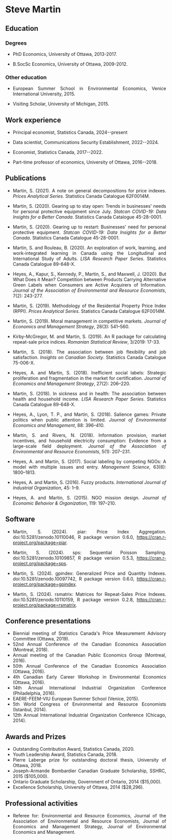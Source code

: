 <style>
body {text-align: justify}
</style>

# Steve Martin

## Education

### Degrees

- PhD Economics, University of Ottawa, 2013-2017.

- B.SocSc Economics, University of Ottawa, 2009-2012.

### Other education

- European Summer School in Environmental Economics, Venice International University, 2015.

- Visiting Scholar, University of Michigan, 2015.

## Work experience

- Principal economist, Statistics Canada, 2024--present

- Data scientist, Communications Security Establishment, 2022--2024.

- Economist, Statistics Canada, 2017--2022.

- Part-time professor of economics, University of Ottawa, 2016--2018.

## Publications

- Martin, S. (2021). A note on general decompositions for price indexes. *Prices Analytical Series*. Statistics Canada Catalogue 62F0014M.

- Martin, S. (2020). Gearing up to stay open: Trends in businesses' needs for personal protective equipment since July. *Statcan COVID-19: Data Insights for a Better Canada*. Statistics Canada Catalogue 45-28-0001.

- Martin, S. (2020). Gearing up to restart: Businesses' need for personal protective equipment. *Statcan COVID-19: Data Insights for a Better Canada*. Statistics Canada Catalogue 45-28-0001.

- Martin, S. and Rouleau, B. (2020). An exploration of work, learning, and work-integrated learning in Canada using the Longitudinal and International Study of Adults. *LISA Research Paper Series*. Statistics Canada Catalogue 89-648-X. 

- Heyes, A., Kapur, S., Kennedy, P., Martin, S., and Maxwell, J. (2020). But What Does it Mean? Competition between Products Carrying Alternative Green Labels when Consumers are Active Acquirers of Information. *Journal of the Association of Environmental and Resource Economists*, 7(2): 243-277.

- Martin, S. (2019). Methodology of the Residential Property Price Index (RPPI). *Prices Analytical Series*. Statistics Canada Catalogue 62F0014M.

- Martin, S. (2019). Moral management in competitive markets. *Journal of Economics and Management Strategy*, 28(3): 541–560.

- Kirby-McGregor, M. and Martin, S. (2019). An R package for calculating repeat-sale price indices. *Romanian Statistical Review*, 3/2019: 17-33.

- Martin, S. (2018). The association between job flexibility and job satisfaction. *Insights on Canadian Society*. Statistics Canada Catalogue 75-006-X.

- Heyes, A. and Martin, S. (2018). Inefficient social labels: Strategic proliferation and fragmentation in the market for certification. *Journal of Economics and Management Strategy*, 27(2): 206–220.

- Martin, S. (2018). In sickness and in health: The association between health and household income. *LISA Research Paper Series*. Statistics Canada Catalogue 89-648-X.

- Heyes, A., Lyon, T. P., and Martin, S. (2018). Salience games: Private politics when public attention is limited. *Journal of Environmental Economics and Management*, 88: 396–410.

- Martin, S. and Rivers, N. (2018). Information provision, market incentives, and household electricity consumption: Evidence from a large-scale field deployment. *Journal of the Association of Environmental and Resource Economists*, 5(1): 207–231.

- Heyes, A. and Martin, S. (2017). Social labeling by competing NGOs: A model with multiple issues and entry. *Management Science*, 63(6): 1800–1813.

- Heyes, A. and Martin, S. (2016). Fuzzy products. *International Journal of Industrial Organization*, 45: 1–9.

- Heyes, A. and Martin, S. (2015). NGO mission design. *Journal of Economic Behavior & Organization*, 119: 197–210.

## Software

- Martin, S. (2024). piar: Price Index Aggregation. doi:10.5281/zenodo.10110046, R package version 0.6.0, https://cran.r-project.org/package=piar. 

- Martin, S. (2024). sps: Sequential Poisson Sampling. doi:10.5281/zenodo.10109857, R package version 0.5.3, https://cran.r-project.org/package=sps. 

- Martin, S. (2024). gpindex: Generalized Price and Quantity Indexes. doi:10.5281/zenodo.10097742, R package version 0.6.0, https://cran.r-project.org/package=gpindex.

- Martin, S. (2024). rsmatrix: Matrices for Repeat-Sales Price Indexes. doi:10.5281/zenodo.10110159, R package version 0.2.8, https://cran.r-project.org/package=rsmatrix. 

## Conference presentations

- Biennial meeting of Statistics Canada's Price Measurement Advisory Committee (Ottawa, 2019).
- 52nd Annual Conference of the Canadian Economics Association (Montreal, 2018).
- Annual meeting of the Canadian Public Economics Group (Montreal, 2016).
- 50th Annual Conference of the Canadian Economics Association (Ottawa, 2016).
- 4th Canadian Early Career Workshop in Environmental Economics (Ottawa, 2016).
- 14th Annual International Industrial Organization Conference (Philadelphia, 2016).
- EAERE-FEEM-VIU European Summer School (Venice, 2015).
- 5th World Congress of Environmental and Resource Economists (Istanbul, 2014).
- 12th Annual International Industrial Organization Conference (Chicago, 2014).

## Awards and Prizes

- Outstanding Contribution Award, Statistics Canada, 2020.
- Youth Leadership Award, Statistics Canada, 2018.
- Pierre Laberge prize for outstanding doctoral thesis, University of Ottawa, 2018.
- Joseph-Armande Bombardier Canadian Graduate Scholarship, SSHRC, 2015 ($105,000).
- Ontario Graduate Scholarship, Government of Ontario, 2014 ($15,000).
- Excellence Scholarship, University of Ottawa, 2014 ($28,296).

## Professional activities

- Referee for: Environmental and Resource Economics, Journal of the Association of Environmental and Resource Economists, Journal of Economics and Management Strategy, Journal of Environmental Economics and Management.